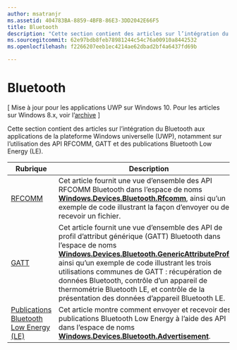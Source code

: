 ```yaml
---
author: msatranjr
ms.assetid: 404783BA-8859-4BFB-86E3-3DD2042E66F5
title: Bluetooth
description: "Cette section contient des articles sur l’intégration du Bluetooth aux applications de la plateforme Windows universelle (UWP), notamment sur l’utilisation des API RFCOMM, GATT et des publications Bluetooth Low Energy (LE)."
ms.sourcegitcommit: 62e97bdb8feb78981244c54c76a00910a8442532
ms.openlocfilehash: f2266207eeb1ec4214ae62dbad2bf4a6437fd69b

---
```

# Bluetooth

\[ Mise à jour pour les applications UWP sur Windows 10. Pour les articles sur Windows 8.x, voir l’[archive](http://go.microsoft.com/fwlink/p/?linkid=619132) \]

Cette section contient des articles sur l’intégration du Bluetooth aux applications de la plateforme Windows universelle (UWP), notamment sur l’utilisation des API RFCOMM, GATT et des publications Bluetooth Low Energy (LE).

|Rubrique|Description|
|--------|------------------|
| [RFCOMM](send-or-receive-files-with-rfcomm.md)   | Cet article fournit une vue d’ensemble des API RFCOMM Bluetooth dans l’espace de noms [**Windows.Devices.Bluetooth.Rfcomm**](https://msdn.microsoft.com/library/windows/apps/Dn263529), ainsi qu’un exemple de code illustrant la façon d’envoyer ou de recevoir un fichier. |
| [GATT](gatt-scenarios.md) | Cet article fournit une vue d’ensemble des API de profil d’attribut générique (GATT) Bluetooth dans l’espace de noms [**Windows.Devices.Bluetooth.GenericAttributeProfile**](https://msdn.microsoft.com/library/windows/apps/Dn297685), ainsi qu’un exemple de code illustrant les trois utilisations communes de GATT : récupération de données Bluetooth, contrôle d’un appareil de thermométrie Bluetooth LE, et contrôle de la présentation des données d’appareil Bluetooth LE. |
| [Publications Bluetooth Low Energy (LE)](ble-beacon.md) | Cet article montre comment envoyer et recevoir des publications Bluetooth Low Energy à l’aide des API dans l’espace de noms [**Windows.Devices.Bluetooth.Advertisement**](https://msdn.microsoft.com/library/windows/apps/Dn894325).  | 

 




<!--HONumber=Jun16_HO4-->


